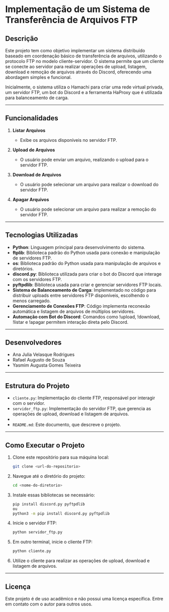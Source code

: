 # Implementação de um Sistema de Transferência de Arquivos FTP

## Descrição
Este projeto tem como objetivo implementar um sistema distribuído baseado em coordenação básico de transferência de arquivos, utilizando o protocolo FTP no modelo cliente-servidor. O sistema permite que um cliente se conecte ao servidor para realizar operações de upload, listagem, download e remoção de arquivos através do Discord, oferecendo uma abordagem simples e funcional.

Inicialmente, o sistema utiliza o Hamachi para criar uma rede virtual privada, um servidor FTP, um bot do Discord e a ferramenta HaProxy que é utilizada para balanceamento de carga.

---

## Funcionalidades

1. **Listar Arquivos**
   - Exibe os arquivos disponíveis no servidor FTP.

2. **Upload de Arquivos**
   - O usuário pode enviar um arquivo, realizando o upload para o servidor FTP.

3. **Download de Arquivos**
   - O usuário pode selecionar um arquivo para realizar o download do servidor FTP.
     
4. **Apagar Arquivos**
   - O usuário pode selecionar um arquivo para realizar a remoção do servidor FTP.

---

## Tecnologias Utilizadas

 - **Python**: Linguagem principal para desenvolvimento do sistema.
 - **ftplib**: Biblioteca padrão do Python usada para conexão e manipulação de servidores FTP.
 - **os**: Biblioteca padrão do Python usada para manipulação de arquivos e diretórios.
 - **discord.py**: Biblioteca utilizada para criar o bot do Discord que interage com os servidores FTP.
 - **pyftpdlib**: Biblioteca usada para criar e gerenciar servidores FTP locais.
 - **Sistema de Balanceamento de Carga**: Implementado no código para distribuir uploads entre servidores FTP disponíveis, escolhendo o menos carregado.
 - **Gerenciamento de Conexões FTP**: Código implementa reconexão automática e listagem de arquivos de múltiplos servidores.
 - **Automação com Bot do Discord**: Comandos como !upload, !download, !listar e !apagar permitem interação direta pelo Discord.

---

## Desenvolvedores

- Ana Julia Velasque Rodrigues
- Rafael Augusto de Souza 
- Yasmim Augusta Gomes Teixeira

---

## Estrutura do Projeto

- `cliente.py`: Implementação do cliente FTP, responsável por interagir com o servidor.
- `servidor_ftp.py`: Implementação do servidor FTP, que gerencia as operações de upload, download e listagem de arquivos.
- 
- `README.md`: Este documento, que descreve o projeto.

---

## Como Executar o Projeto

1. Clone este repositório para sua máquina local:
   ```bash
   git clone <url-do-repositorio>
   ```

2. Navegue até o diretório do projeto:
   ```bash
   cd <nome-do-diretorio>
   ```
3. Instale essas bibliotecas se necessário:
   ```bash
   pip install discord.py pyftpdlib
   ou
   python3 -m pip install discord.py pyftpdlib
   ```
4. Inicie o servidor FTP:
   ```bash
   python servidor_ftp.py
   ```

5. Em outro terminal, inicie o cliente FTP:
   ```bash
   python cliente.py
   ```

6. Utilize o cliente para realizar as operações de upload, download e listagem de arquivos.

---

## Licença
Este projeto é de uso acadêmico e não possui uma licença específica. Entre em contato com o autor para outros usos.

